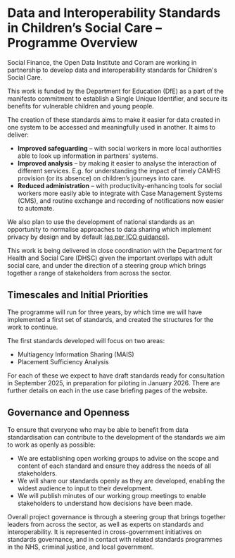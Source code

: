 # Data and Interoperability Standards in Children’s Social Care – Programme Overview

Social Finance, the Open Data Institute and Coram are working in partnership to develop data and interoperability standards for Children's Social Care.  

This work is funded by the Department for Education (DfE) as a part of the manifesto commitment to establish a Single Unique Identifier, and secure its benefits for vulnerable children and young people.  

The creation of these standards aims to make it easier for data created in one system to be accessed and meaningfully used in another. It aims to deliver: 
- **Improved safeguarding** – with social workers in more local authorities able to look up information in partners' systems.
- **Improved analysis** – by making it easier to analyse the interaction of different services. E.g. for understanding the impact of timely CAMHS provision (or its absence) on children’s journeys into care.
- **Reduced administration** – with productivity-enhancing tools for social workers more easily able to integrate with Case Management Systems (CMS), and routine exchange and recording of notifications now easier to automate. 

We also plan to use the development of national standards as an opportunity to normalise approaches to data sharing which implement privacy by design and by default [(as per ICO guidance)](https://ico.org.uk/for-organisations/uk-gdpr-guidance-and-resources/accountability-and-governance/guide-to-accountability-and-governance/data-protection-by-design-and-default/).

This work is being delivered in close coordination with the Department for Health and Social Care (DHSC) given the important overlaps with adult social care, and under the direction of a steering group which brings together a range of stakeholders from across the sector.


## Timescales and Initial Priorities
The programme will run for three years, by which time we will have implemented a first set of standards, and created the structures for the work to continue.  

The first standards developed will focus on two areas: 
- Multiagency Information Sharing (MAIS) 
- Placement Sufficiency Analysis 

For each of these we expect to have draft standards ready for consultation in September 2025, in preparation for piloting in January 2026. There are further details on each in the use case briefing pages of the website.

## Governance and Openness
To ensure that everyone who may be able to benefit from data standardisation can contribute to the development of the standards we aim to work as openly as possible: 

- We are establishing open working groups to advise on the scope and content of each standard and ensure they address the needs of all stakeholders.  
- We will share our standards openly as they are developed, enabling the widest audience to input to their development.
- We will publish minutes of our working group meetings to enable stakeholders to understand how decisions have been made. 

Overall project governance is through a steering group that brings together leaders from across the sector, as well as experts on standards and interoperability. It is represented in cross-government initiatives on standards governance, and in contact with related standards programmes in the NHS, criminal justice, and local government.

<!-- 












The Department for Education (DfE) is running a three-year programme to establish data standards and interoperability standards in children’s social care. Social Finance is leading this programme on behalf of the department. 

This work is being delivered in close coordination with the Department for Health and Social Care (DHSC) given the important overlaps with adult social care, and under the direction of a steering board which brings together a range of stakeholders.  

![Programme timeline](images/other_images/timeline.png)

After an initial mobilisation phase, we are now into the development stage with two workstreams to take forward two priority Use Cases:
 - Multiagency Information Sharing (MAIS)
 - Commissioning children’s care placements.  

Each workstream will follow best practice in developing open standards for data, with an open working group in which all interested stakeholders may take part. Working groups will also make recommendations as to the implementation support required by LAs, CMS suppliers, and other stakeholders.  

### Standards brief – Multiagency information sharing 

Whilst the scope for the programme as a whole is broad, we are focussing in the first instance on the standards required to unblock the use of ‘Single View’ systems, as an aid to multi-agency information sharing. Specifically: 

- A Data Exchange Standard will standardise and support how data is exchanged between systems. 
- A Person Standard will standardise some of the data collected about individuals, focussing on those fields required to distinguish one person from another, and to identify relationships between persons.
- The first component of a Children’s Social Care Taxonomy will define key concepts in children’s social care, and how they are described, but be limited in scope to those concepts needed to support the core use cases for Single View systems. 

### Standards Brief – Commissioning children’s care placements   

We will develop a standard which: 
- Allows groups of LAs (we assume regions) to create a shared picture of placement sufficiency – what provision do they need, where, and available at what notice – and how does this compare to what they have available to the now.
- Enables them to make sufficiently like-for-like comparisons of placement cost.
- Enables them to forecast future demand for commercially meaningful types of service
- Represents the smallest possible burden on frontline staff
- Represents the smallest cost of change for regions
- Does not require any change from the case management suppliers.

We will also develop a package of implementation support for regions adopting this.

We will not be attempting to create a standard for automating any part of the placement finding process, although people working on this may find parts of the standard useful, nonetheless.

We will not be attempting to create a single national referral form, or national contract. Those might be useful, but they are distinct from this work which 
has a tighter scope – simply creating a standard for the core data to be used in sufficiency analysis. 

We will not initially be attempting to cover placements in adult social care, although the work may extend to that in future.  -->